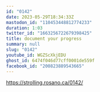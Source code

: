 ```yaml
---
id: "0142"
date: 2023-05-29T18:34:33Z
mastodon_id: "110453448812774233"
duration: 1:03
twitter_id: "1663256722679398425"
title: document your progress
summary: null
slug: "0142"
youtube_id: WGZScXkjEDU
ghost_id: 6474f046d77cff0001de559f
facebook_id: "200823889543665"
---
```

https://strolling.rosano.ca/0142/
